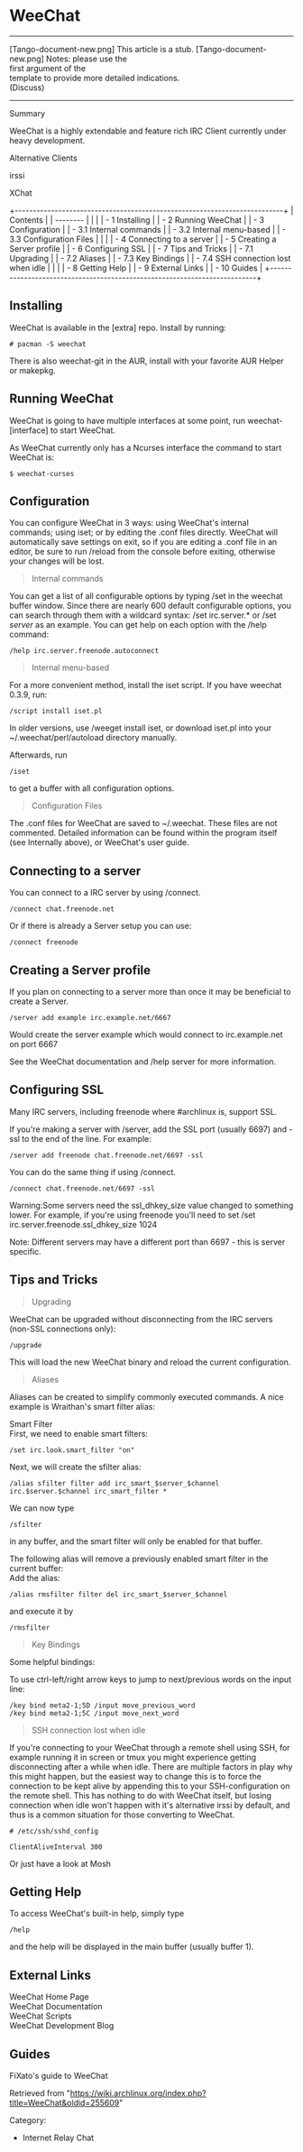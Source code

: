 WeeChat
=======

  ------------------------ ------------------------ ------------------------
  [Tango-document-new.png] This article is a stub.  [Tango-document-new.png]
                           Notes: please use the    
                           first argument of the    
                           template to provide more 
                           detailed indications.    
                           (Discuss)                
  ------------------------ ------------------------ ------------------------

Summary

WeeChat is a highly extendable and feature rich IRC Client currently
under heavy development.

Alternative Clients

irssi

XChat

+--------------------------------------------------------------------------+
| Contents                                                                 |
| --------                                                                 |
|                                                                          |
| -   1 Installing                                                         |
| -   2 Running WeeChat                                                    |
| -   3 Configuration                                                      |
|     -   3.1 Internal commands                                            |
|     -   3.2 Internal menu-based                                          |
|     -   3.3 Configuration Files                                          |
|                                                                          |
| -   4 Connecting to a server                                             |
| -   5 Creating a Server profile                                          |
| -   6 Configuring SSL                                                    |
| -   7 Tips and Tricks                                                    |
|     -   7.1 Upgrading                                                    |
|     -   7.2 Aliases                                                      |
|     -   7.3 Key Bindings                                                 |
|     -   7.4 SSH connection lost when idle                                |
|                                                                          |
| -   8 Getting Help                                                       |
| -   9 External Links                                                     |
| -   10 Guides                                                            |
+--------------------------------------------------------------------------+

Installing
----------

WeeChat is available in the [extra] repo. Install by running:

    # pacman -S weechat

There is also weechat-git in the AUR, install with your favorite AUR
Helper or makepkg.

Running WeeChat
---------------

WeeChat is going to have multiple interfaces at some point, run
weechat-[interface] to start WeeChat.

As WeeChat currently only has a Ncurses interface the command to start
WeeChat is:

    $ weechat-curses

Configuration
-------------

You can configure WeeChat in 3 ways: using WeeChat's internal commands;
using iset; or by editing the .conf files directly. WeeChat will
automatically save settings on exit, so if you are editing a .conf file
in an editor, be sure to run /reload from the console before exiting,
otherwise your changes will be lost.

> Internal commands

You can get a list of all configurable options by typing /set in the
weechat buffer window. Since there are nearly 600 default configurable
options, you can search through them with a wildcard syntax:
/set irc.server.* or /set *server* as an example. You can get help on
each option with the /help command:

    /help irc.server.freenode.autoconnect

> Internal menu-based

For a more convenient method, install the iset script. If you have
weechat 0.3.9, run:

    /script install iset.pl

In older versions, use /weeget install iset, or download iset.pl into
your ~/.weechat/perl/autoload directory manually.

Afterwards, run

    /iset

to get a buffer with all configuration options.

> Configuration Files

The .conf files for WeeChat are saved to ~/.weechat. These files are not
commented. Detailed information can be found within the program itself
(see Internally above), or WeeChat's user guide.

Connecting to a server
----------------------

You can connect to a IRC server by using /connect.

    /connect chat.freenode.net

Or if there is already a Server setup you can use:

    /connect freenode

Creating a Server profile
-------------------------

If you plan on connecting to a server more than once it may be
beneficial to create a Server.

    /server add example irc.example.net/6667

Would create the server example which would connect to irc.example.net
on port 6667

See the WeeChat documentation and /help server for more information.

Configuring SSL
---------------

Many IRC servers, including freenode where #archlinux is, support SSL.

If you're making a server with /server, add the SSL port (usually 6697)
and -ssl to the end of the line. For example:

    /server add freenode chat.freenode.net/6697 -ssl

You can do the same thing if using /connect.

    /connect chat.freenode.net/6697 -ssl

Warning:Some servers need the ssl_dhkey_size value changed to something
lower. For example, if you're using freenode you'll need to set /set
irc.server.freenode.ssl_dhkey_size 1024

Note: Different servers may have a different port than 6697 - this is
server specific.

Tips and Tricks
---------------

> Upgrading

WeeChat can be upgraded without disconnecting from the IRC servers
(non-SSL connections only):

    /upgrade

This will load the new WeeChat binary and reload the current
configuration.

> Aliases

Aliases can be created to simplify commonly executed commands. A nice
example is Wraithan's smart filter alias:

Smart Filter  
 First, we need to enable smart filters:

    /set irc.look.smart_filter "on"

Next, we will create the sfilter alias:

    /alias sfilter filter add irc_smart_$server_$channel irc.$server.$channel irc_smart_filter *

We can now type

    /sfilter

in any buffer, and the smart filter will only be enabled for that
buffer.

The following alias will remove a previously enabled smart filter in the
current buffer:  
 Add the alias:

    /alias rmsfilter filter del irc_smart_$server_$channel

and execute it by

    /rmsfilter

> Key Bindings

Some helpful bindings:

To use ctrl-left/right arrow keys to jump to next/previous words on the
input line:

    /key bind meta2-1;5D /input move_previous_word
    /key bind meta2-1;5C /input move_next_word

> SSH connection lost when idle

If you're connecting to your WeeChat through a remote shell using SSH,
for example running it in screen or tmux you might experience getting
disconnecting after a while when idle. There are multiple factors in
play why this might happen, but the easiest way to change this is to
force the connection to be kept alive by appending this to your
SSH-configuration on the remote shell. This has nothing to do with
WeeChat itself, but losing connection when idle won't happen with it's
alternative irssi by default, and thus is a common situation for those
converting to WeeChat.

    # /etc/ssh/sshd_config

    ClientAliveInterval 300

Or just have a look at Mosh

Getting Help
------------

To access WeeChat's built-in help, simply type

    /help

and the help will be displayed in the main buffer (usually buffer 1).

External Links
--------------

WeeChat Home Page   
 WeeChat Documentation   
 WeeChat Scripts   
 WeeChat Development Blog

Guides
------

FiXato's guide to WeeChat

Retrieved from
"https://wiki.archlinux.org/index.php?title=WeeChat&oldid=255609"

Category:

-   Internet Relay Chat
